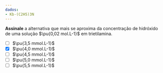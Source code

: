 ```yaml
---
dados:
- Kb-(C2H5)3N
---
```


**Assinale** a alternativa que mais se aproxima da concentração de hidróxido de uma solução $\pu{0,02 mol.L-1}$ em trietilamina.

- [ ] $\pu{3,5 mmol.L-1}$
- [x] $\pu{4,0 mmol.L-1}$
- [ ] $\pu{4,5 mmol.L-1}$
- [ ] $\pu{5,0 mmol.L-1}$
- [ ] $\pu{5,5 mmol.L-1}$
